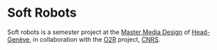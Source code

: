 # Soft Robots
Soft robots is a semester project at the [Master Media Design]() of [Head-Genève](http://hesge.ch/head), in collaboration with the [O2R]() project,  [CNRS]().
